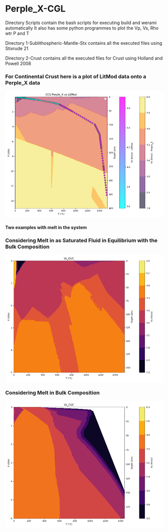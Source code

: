 # Perple_X-CGL


Directory Scripts contain the bash scripts for executing build and werami automatically
It also has some python programmes to plot the Vp, Vs, Rho wtr P and T


Directory 1-Sublithospheric-Mantle-Stx contains all the executed files using Stixrude 21


Directory 2-Crust contains all the executed files for Crust using Holland and Powell 2008

### **For Continental Crust here is a plot of LitMod data onto a Perple_X data**
![Perple_X v LitMod](./2-Crust/Melt/CUC-PerpleX_LitMod.png)

#### **Two examples with melt in the system**

### **Considering Melt in as Saturated Fluid in Equilibrium with the Bulk Composition**
![Considering Melt in as saturated fluid in equilibrium with the Bulk Composition](./2-Crust/Melt/Vs_OUC.png)

### **Considering Melt in Bulk Composition**
![Considering Melt in Bulk Composition](./2-Crust/Melt/test/Vs_CUC.png)

